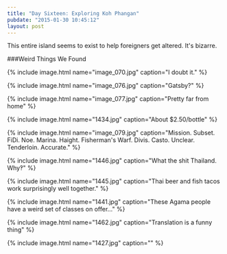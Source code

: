 ```yaml
---
title: "Day Sixteen: Exploring Koh Phangan"
pubdate: "2015-01-30 10:45:12"
layout: post
---
```


This entire island seems to exist to help foreigners get altered. It's bizarre.

###Weird Things We Found

{% include image.html name="image_070.jpg" caption="I doubt it." %}

{% include image.html name="image_076.jpg" caption="Gatsby?" %}

{% include image.html name="image_077.jpg" caption="Pretty far from home" %}

{% include image.html name="1434.jpg" caption="About $2.50/bottle" %}

{% include image.html name="image_079.jpg" caption="Mission. Subset. FiDi. Noe. Marina. Haight. Fisherman's Warf. Divis. Casto. Unclear. Tenderloin. Accurate." %}

{% include image.html name="1446.jpg" caption="What the shit Thailand. Why‽" %}

{% include image.html name="1445.jpg" caption="Thai beer and fish tacos work surprisingly well together." %}

{% include image.html name="1441.jpg" caption="These Agama people have a weird set of classes on offer..." %}

{% include image.html name="1462.jpg" caption="Translation is a funny thing" %}

{% include image.html name="1427.jpg" caption="" %}
